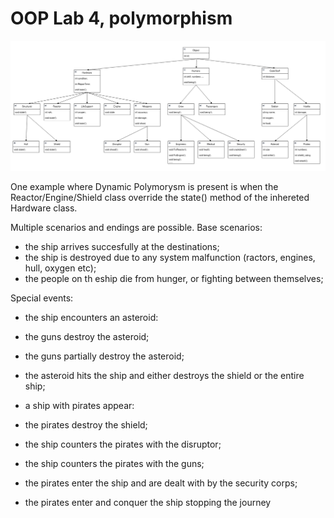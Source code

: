 # OOP Lab 4, polymorphism

![diagram](diagram.png)

One example where Dynamic Polymorysm is present is when the Reactor/Engine/Shield class override the state() method of the inhereted Hardware class.

Multiple scenarios and endings are possible.
Base scenarios:
* the ship arrives succesfully at the destinations;
* the ship is destroyed due to any system malfunction (ractors, engines, hull, oxygen etc);
* the people on th eship die from hunger, or fighting between themselves;

Special events:
 * the ship encounters an asteroid:
 * the guns destroy the asteroid;
 * the guns partially destroy the asteroid;
 * the asteroid hits the ship and either destroys the shield or the entire ship;
 
 * a ship with pirates appear:
 * the pirates destroy the shield;
 * the ship counters the pirates with the disruptor;
 * the ship counters the pirates with the guns;
 * the pirates enter the ship and are dealt with by the security corps;
 * the pirates enter and conquer the ship stopping the journey
